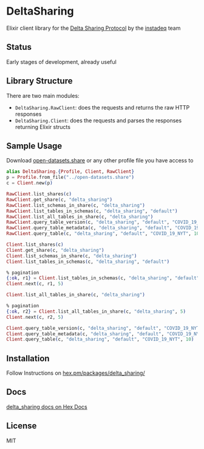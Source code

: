 # DeltaSharing

Elixir client library for the [Delta Sharing Protocol](https://github.com/delta-io/delta-sharing/blob/main/PROTOCOL.md) by the [instadeq](https://instadeq.com) team

## Status

Early stages of development, already useful

## Library Structure

There are two main modules:

- `DeltaSharing.RawClient`: does the requests and returns the raw HTTP responses
- `DeltaSharing.Client`: does the requests and parses the responses returning Elixir structs


## Sample Usage

Download [open-datasets.share](https://databricks-datasets-oregon.s3-us-west-2.amazonaws.com/delta-sharing/share/open-datasets.share) or any other profile file you have access to

```elixir
alias DeltaSharing.{Profile, Client, RawClient}
p = Profile.from_file("../open-datasets.share")
c = Client.new(p)

RawClient.list_shares(c)
RawClient.get_share(c, "delta_sharing")
RawClient.list_schemas_in_share(c, "delta_sharing")
RawClient.list_tables_in_schemas(c, "delta_sharing", "default")
RawClient.list_all_tables_in_share(c, "delta_sharing")
RawClient.query_table_version(c, "delta_sharing", "default", "COVID_19_NYT")
RawClient.query_table_metadata(c, "delta_sharing", "default", "COVID_19_NYT")
RawClient.query_table(c, "delta_sharing", "default", "COVID_19_NYT", 10)

Client.list_shares(c)
Client.get_share(c, "delta_sharing")
Client.list_schemas_in_share(c, "delta_sharing")
Client.list_tables_in_schemas(c, "delta_sharing", "default")

% pagination
{:ok, r1} = Client.list_tables_in_schemas(c, "delta_sharing", "default", 5)
Client.next(c, r1, 5)

Client.list_all_tables_in_share(c, "delta_sharing")

% pagination
{:ok, r2} = Client.list_all_tables_in_share(c, "delta_sharing", 5)
Client.next(c, r2, 5)

Client.query_table_version(c, "delta_sharing", "default", "COVID_19_NYT")
Client.query_table_metadata(c, "delta_sharing", "default", "COVID_19_NYT")
Client.query_table(c, "delta_sharing", "default", "COVID_19_NYT", 10)
```

## Installation

Follow Instructions on [hex.pm/packages/delta_sharing/](https://hex.pm/packages/delta_sharing/)

## Docs

[delta_sharing docs on Hex Docs](https://hexdocs.pm/delta_sharing)

## License

MIT

